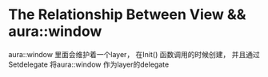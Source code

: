 # The Relationship Between View && aura::window


aura::window 里面会维护着一个layer， 在Init() 函数调用的时候创建， 并且通过Setdelegate 将aura::window 作为layer的delegate
